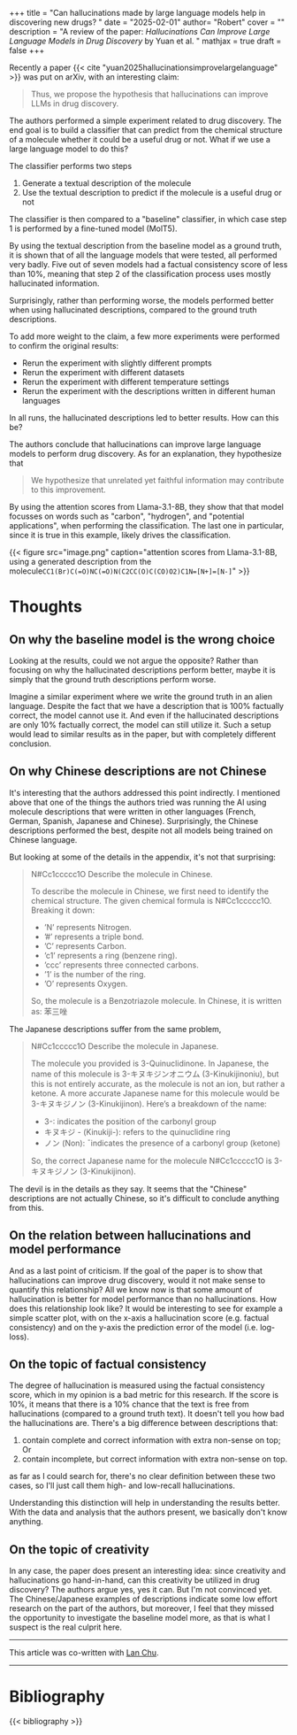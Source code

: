 +++ 
title = "Can hallucinations made by large language models help in discovering new drugs? " 
date = "2025-02-01" 
author= "Robert" 
cover = "" 
description = "A review of the paper: *Hallucinations Can Improve Large Language Models in Drug Discovery* by Yuan et al. "
mathjax = true 
draft = false 
+++

Recently a paper {{< cite "yuan2025hallucinationsimprovelargelanguage" >}} was put on arXiv, with an
interesting claim:

> Thus, we propose the hypothesis that hallucinations can improve LLMs in drug
> discovery.

The authors performed a simple experiment related to drug discovery. The end
goal is to build a classifier that can predict from the chemical structure of a
molecule whether it could be a useful drug or not. What if we use a large
language model to do this? 

The classifier performs two steps

1. Generate a textual description of the molecule
2. Use the textual description to predict if the molecule is a useful drug or
   not

The classifier is then compared to a "baseline" classifier, in which case step 1
is performed by a fine-tuned model (MolT5). 

By using the textual description from the baseline model as a ground truth, it
is shown that of all the language models that were tested, all performed very
badly. Five out of seven models had a factual consistency score of less than 10%,
meaning that step 2 of the classification process uses mostly hallucinated
information. 

Surprisingly, rather than performing worse, the models performed better when
using hallucinated descriptions, compared to the ground truth descriptions.

To add more weight to the claim, a few more experiments were performed to
confirm the original results:

- Rerun the experiment with slightly different prompts
- Rerun the experiment with different datasets
- Rerun the experiment with different temperature settings
- Rerun the experiment with the descriptions written in different human languages

In all runs, the hallucinated descriptions led to better results. How can this
be? 

The authors conclude that hallucinations can improve large language models to
perform drug discovery. As for an explanation, they hypothesize that

> We hypothesize that unrelated yet faithful information may contribute to this
> improvement.

By using the attention scores from Llama-3.1-8B, they show that that model
focusses on words such as "carbon", "hydrogen", and "potential applications",
when performing the classification. The last one in particular, since it is true
in this example, likely drives the classification. 

{{< figure src="image.png" caption="attention scores from Llama-3.1-8B, using a generated description from the molecule`CC1(Br)C(=O)NC(=O)N(C2CC(O)C(CO)O2)C1N=[N+]=[N-]`" >}}

# Thoughts

## On why the baseline model is the wrong choice

Looking at the results, could we not argue the opposite? Rather than focusing on
why the hallucinated descriptions perform better, maybe it is simply that the
ground truth descriptions perform worse. 

Imagine a similar experiment where we write the ground truth in an alien
language. Despite the fact that we have a description that is 100% factually
correct, the model cannot use it. And even if the hallucinated descriptions are
only 10% factually correct, the model can still utilize it. Such a setup would
lead to similar results as in the paper, but with completely different
conclusion. 

## On why Chinese descriptions are not Chinese

It's interesting that the authors addressed this point indirectly. I mentioned
above that one of the things the authors tried was running the AI using molecule
descriptions that were written in other languages (French, German, Spanish,
Japanese and Chinese). Surprisingly, the Chinese descriptions performed the
best, despite not all models being trained on Chinese language. 

But looking at some of the details in the appendix, it's not that surprising:

> N#Cc1ccccc1O Describe the molecule in Chinese.
> 
> To describe the molecule in Chinese, we first need to identify the chemical structure.
> The given chemical formula is N#Cc1ccccc1O.
> Breaking it down:
> - ’N’ represents Nitrogen. 
> - ’#’ represents a triple bond. 
> - ’C’ represents Carbon. 
> - ’c1’ represents a ring (benzene ring). 
> - ’ccc’ represents three connected carbons. 
> - ’1’ is the number of the ring. 
> - ’O’ represents Oxygen.
> 
> So, the molecule is a Benzotriazole molecule.
> In Chinese, it is written as: 苯三唑

The Japanese descriptions suffer from the same problem, 

> N#Cc1ccccc1O Describe the molecule in Japanese.
> 
> The molecule you provided is 3-Quinuclidinone.
> In Japanese, the name of this molecule is 3-キヌキジンオニウム (3-Kinukijinoniu), but this is not entirely accurate, as
> the molecule is not an ion, but rather a ketone.
> A more accurate Japanese name for this molecule would be 3-キヌキジノン (3-Kinukijinon).
> Here’s a breakdown of the name:
> - 3-: indicates the position of the carbonyl group 
> - キヌキジ - (Kinukiji-): refers to the quinuclidine ring 
> - ノン (Non): ¯indicates the presence of a carbonyl group (ketone)
> 
> So, the correct Japanese name for the molecule N#Cc1ccccc1O is 3-キヌキジノン (3-Kinukijinon).

The devil is in the details as they say. It seems that the "Chinese"
descriptions are not actually Chinese, so it's difficult to conclude anything
from this. 

## On the relation between hallucinations and model performance

And as a last point of criticism. If the goal of the paper is to show that
hallucinations can improve drug discovery, would it not make sense to quantify
this relationship? All we know now is that some amount of hallucination is
better for model performance than no hallucinations. How does this relationship
look like? It would be interesting to see for example a simple scatter plot,
with on the x-axis a hallucination score (e.g. factual consistency) and on the
y-axis the prediction error of the model (i.e. log-loss). 

## On the topic of factual consistency

The degree of hallucination is measured using the factual consistency score,
which in my opinion is a bad metric for this research. If the score is 10%, it
means that there is a 10% chance that the text is free from hallucinations
(compared to a ground truth text). It doesn't tell you how bad the
hallucinations are. There's a big difference between descriptions that:

1. contain complete and correct information with extra non-sense on top; Or
2. contain incomplete, but correct information with extra non-sense on top.

as far as I could search for, there's no clear definition between these two
cases, so I'll just call them high- and low-recall hallucinations. 

Understanding this distinction will help in understanding the results better.
With the data and analysis that the authors present, we basically don't know
anything. 


## On the topic of creativity

In any case, the paper does present an interesting idea:
since creativity and hallucinations go hand-in-hand, can this creativity be
utilized in drug discovery? The authors argue yes, yes it can. But I'm not
convinced yet. The Chinese/Japanese examples of descriptions indicate some low
effort research on the part of the authors, but moreover, I feel that they
missed the opportunity to investigate the baseline model more, as that is what I
suspect is the real culprit here. 

---

This article was co-written with [Lan Chu](https://huonglanchu.medium.com/).

---

# Bibliography

{{< bibliography >}}